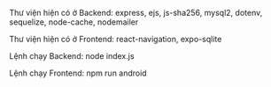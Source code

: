 Thư viện hiện có ở Backend: express, ejs, js-sha256, mysql2, dotenv, sequelize, node-cache, nodemailer

Thư viện hiện có ở Frontend: react-navigation, expo-sqlite

Lệnh chạy Backend: node index.js

Lệnh chạy Frontend: npm run android